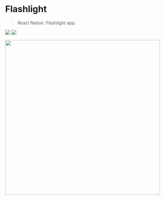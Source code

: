 # Flashlight 
> React Native: Flashlight app. <br>

<img src="https://img.shields.io/badge/React_Native-323330?style=for-the-badge&logo=react&logoColor=white"> <img src="https://img.shields.io/badge/Expo-323330?style=for-the-badge&logo=expo&logoColor=white"> 

<a href="https://i.imgur.com/SgkWM6f.gif"><img src="https://i.imgur.com/SgkWM6f.gif" height="500px"></a>
